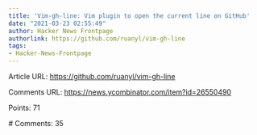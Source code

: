 ```yaml
---
title: 'Vim-gh-line: Vim plugin to open the current line on GitHub'
date: "2021-03-23 02:55:49"
author: Hacker News Frontpage
authorlink: https://github.com/ruanyl/vim-gh-line
tags:
- Hacker-News-Frontpage
---
```


<p>Article URL: <a href="https://github.com/ruanyl/vim-gh-line">https://github.com/ruanyl/vim-gh-line</a></p>
<p>Comments URL: <a href="https://news.ycombinator.com/item?id=26550490">https://news.ycombinator.com/item?id=26550490</a></p>
<p>Points: 71</p>
<p># Comments: 35</p>
